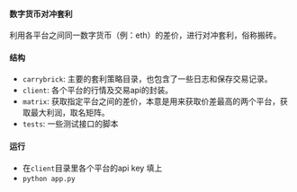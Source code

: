 #### 数字货币对冲套利

利用各平台之间同一数字货币（例：eth）的差价，进行对冲套利，俗称搬砖。

#### 结构

* `carrybrick`: 主要的套利策略目录，也包含了一些日志和保存交易记录。
* `client`: 各个平台的行情及交易api的封装。
* `matrix`: 获取指定平台之间的差价，本意是用来获取价差最高的两个平台，获取最大利润，取名矩阵。
* `tests`: 一些测试接口的脚本

#### 运行

* 在`client`目录里各个平台的api key 填上
* `python app.py`